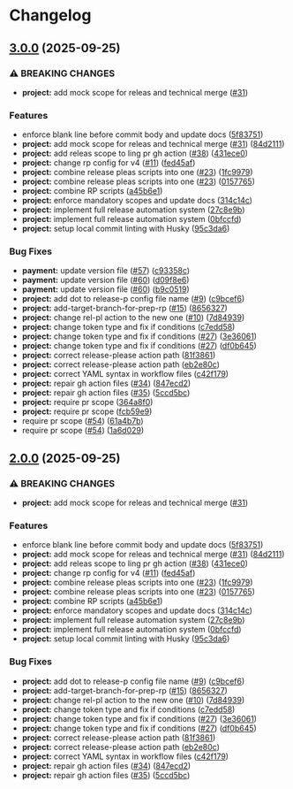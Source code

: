 # Changelog

## [3.0.0](https://github.com/iurii-galkin-sp/release-please-poc/compare/project-v2.0.0...project-v3.0.0) (2025-09-25)


### ⚠ BREAKING CHANGES

* **project:** add mock scope for releas and technical merge ([#31](https://github.com/iurii-galkin-sp/release-please-poc/issues/31))

### Features

* enforce blank line before commit body and update docs ([5f83751](https://github.com/iurii-galkin-sp/release-please-poc/commit/5f83751aace5306ce3698fcfcc9c6f6d3d066c49))
* **project:** add mock scope for releas and technical merge ([#31](https://github.com/iurii-galkin-sp/release-please-poc/issues/31)) ([84d2111](https://github.com/iurii-galkin-sp/release-please-poc/commit/84d21118da52e0cde7290d5f7893dd83438e60f4))
* **project:** add releas scope to ling pr gh action ([#38](https://github.com/iurii-galkin-sp/release-please-poc/issues/38)) ([431ece0](https://github.com/iurii-galkin-sp/release-please-poc/commit/431ece0fb6c33ab33e19c4fda985feda27cfccab))
* **project:** change rp config for v4 ([#11](https://github.com/iurii-galkin-sp/release-please-poc/issues/11)) ([fed45af](https://github.com/iurii-galkin-sp/release-please-poc/commit/fed45af83c0f7f8aaf055aad088afd87d813fc5d))
* **project:** combine release pleas scripts into one ([#23](https://github.com/iurii-galkin-sp/release-please-poc/issues/23)) ([1fc9979](https://github.com/iurii-galkin-sp/release-please-poc/commit/1fc9979c911b40d9c332cfb3320fefe335927127))
* **project:** combine release pleas scripts into one ([#23](https://github.com/iurii-galkin-sp/release-please-poc/issues/23)) ([0157765](https://github.com/iurii-galkin-sp/release-please-poc/commit/0157765837bf904f0b1f4b868f9b19e81b486445))
* **project:** combine RP scripts ([a45b6e1](https://github.com/iurii-galkin-sp/release-please-poc/commit/a45b6e1f873984b5c29b2a6f926d89a0bb4ae1f6))
* **project:** enforce mandatory scopes and update docs ([314c14c](https://github.com/iurii-galkin-sp/release-please-poc/commit/314c14c2a8c2b46e2f6a11ccdae0b64b5e79dfd7))
* **project:** implement full release automation system ([27c8e9b](https://github.com/iurii-galkin-sp/release-please-poc/commit/27c8e9baf6d98f35ee643247fce4970d56688783))
* **project:** implement full release automation system ([0bfccfd](https://github.com/iurii-galkin-sp/release-please-poc/commit/0bfccfd88eaef75c747066e44455307b763a020a))
* **project:** setup local commit linting with Husky ([95c3da6](https://github.com/iurii-galkin-sp/release-please-poc/commit/95c3da6403a9431484bc0250f9acb41c9bdf3162))


### Bug Fixes

* **payment:** update version file ([#57](https://github.com/iurii-galkin-sp/release-please-poc/issues/57)) ([c93358c](https://github.com/iurii-galkin-sp/release-please-poc/commit/c93358c791d77803f30d4a1927421e487e9768d9))
* **payment:** update version file ([#60](https://github.com/iurii-galkin-sp/release-please-poc/issues/60)) ([d09f8e6](https://github.com/iurii-galkin-sp/release-please-poc/commit/d09f8e63e8d46e7955e0e825c009bdf1f1c62395))
* **payment:** update version file ([#60](https://github.com/iurii-galkin-sp/release-please-poc/issues/60)) ([b9c0519](https://github.com/iurii-galkin-sp/release-please-poc/commit/b9c05196b3e20a8b72a364f33386bd7fcde16470))
* **project:** add dot to release-p config file name ([#9](https://github.com/iurii-galkin-sp/release-please-poc/issues/9)) ([c9bcef6](https://github.com/iurii-galkin-sp/release-please-poc/commit/c9bcef6460cfb96b7d8d77e8bc1a4d07303b6056))
* **project:** add-target-branch-for-prep-rp ([#15](https://github.com/iurii-galkin-sp/release-please-poc/issues/15)) ([8656327](https://github.com/iurii-galkin-sp/release-please-poc/commit/8656327f13dd8710d4e6ce7b89a636bbddb0e790))
* **project:** change rel-pl action to the new one ([#10](https://github.com/iurii-galkin-sp/release-please-poc/issues/10)) ([7d84939](https://github.com/iurii-galkin-sp/release-please-poc/commit/7d84939a37118da07a685a001255db7e81a98ca6))
* **project:** change token type and fix if conditions ([c7edd58](https://github.com/iurii-galkin-sp/release-please-poc/commit/c7edd58769697faf0af937ff0713567274aebd0a))
* **project:** change token type and fix if conditions ([#27](https://github.com/iurii-galkin-sp/release-please-poc/issues/27)) ([3e36061](https://github.com/iurii-galkin-sp/release-please-poc/commit/3e36061f60adbd105ccd2844efa253d194602b5a))
* **project:** change token type and fix if conditions ([#27](https://github.com/iurii-galkin-sp/release-please-poc/issues/27)) ([df0b645](https://github.com/iurii-galkin-sp/release-please-poc/commit/df0b64543f92af06b49027e49e9dc2571418ee10))
* **project:** correct release-please action path ([81f3861](https://github.com/iurii-galkin-sp/release-please-poc/commit/81f3861d527081f4c508e1780ae61f93e007d74c))
* **project:** correct release-please action path ([eb2e80c](https://github.com/iurii-galkin-sp/release-please-poc/commit/eb2e80c7f96f8445b5e579afc38aa45b01484c07))
* **project:** correct YAML syntax in workflow files ([c42f179](https://github.com/iurii-galkin-sp/release-please-poc/commit/c42f179c6bbdc88182be32d96adf2b4f6923b0e8))
* **project:** repair gh action files ([#34](https://github.com/iurii-galkin-sp/release-please-poc/issues/34)) ([847ecd2](https://github.com/iurii-galkin-sp/release-please-poc/commit/847ecd2f17c84d00fd34c0c7ebd2d6200c6dad53))
* **project:** repair gh action files ([#35](https://github.com/iurii-galkin-sp/release-please-poc/issues/35)) ([5ccd5bc](https://github.com/iurii-galkin-sp/release-please-poc/commit/5ccd5bc0b31d86f35ab10b5df322eda2e5d3aac7))
* **project:** require pr scope ([364a8f0](https://github.com/iurii-galkin-sp/release-please-poc/commit/364a8f0717ae84a3ff9f7c71cd440f3e89f6a530))
* **project:** require pr scope ([fcb59e9](https://github.com/iurii-galkin-sp/release-please-poc/commit/fcb59e94ee451fc1f54ebf829df3f01dd18713eb))
* require pr scope ([#54](https://github.com/iurii-galkin-sp/release-please-poc/issues/54)) ([61a4b7b](https://github.com/iurii-galkin-sp/release-please-poc/commit/61a4b7bf5b03aef7ba295cc156cefc3ac508e8ad))
* require pr scope ([#54](https://github.com/iurii-galkin-sp/release-please-poc/issues/54)) ([1a6d029](https://github.com/iurii-galkin-sp/release-please-poc/commit/1a6d029caabd824c225229aaa99a4f3d03fec440))

## [2.0.0](https://github.com/iurii-galkin-sp/release-please-poc/compare/project-v1.0.0...project-v2.0.0) (2025-09-25)


### ⚠ BREAKING CHANGES

* **project:** add mock scope for releas and technical merge ([#31](https://github.com/iurii-galkin-sp/release-please-poc/issues/31))

### Features

* enforce blank line before commit body and update docs ([5f83751](https://github.com/iurii-galkin-sp/release-please-poc/commit/5f83751aace5306ce3698fcfcc9c6f6d3d066c49))
* **project:** add mock scope for releas and technical merge ([#31](https://github.com/iurii-galkin-sp/release-please-poc/issues/31)) ([84d2111](https://github.com/iurii-galkin-sp/release-please-poc/commit/84d21118da52e0cde7290d5f7893dd83438e60f4))
* **project:** add releas scope to ling pr gh action ([#38](https://github.com/iurii-galkin-sp/release-please-poc/issues/38)) ([431ece0](https://github.com/iurii-galkin-sp/release-please-poc/commit/431ece0fb6c33ab33e19c4fda985feda27cfccab))
* **project:** change rp config for v4 ([#11](https://github.com/iurii-galkin-sp/release-please-poc/issues/11)) ([fed45af](https://github.com/iurii-galkin-sp/release-please-poc/commit/fed45af83c0f7f8aaf055aad088afd87d813fc5d))
* **project:** combine release pleas scripts into one ([#23](https://github.com/iurii-galkin-sp/release-please-poc/issues/23)) ([1fc9979](https://github.com/iurii-galkin-sp/release-please-poc/commit/1fc9979c911b40d9c332cfb3320fefe335927127))
* **project:** combine release pleas scripts into one ([#23](https://github.com/iurii-galkin-sp/release-please-poc/issues/23)) ([0157765](https://github.com/iurii-galkin-sp/release-please-poc/commit/0157765837bf904f0b1f4b868f9b19e81b486445))
* **project:** combine RP scripts ([a45b6e1](https://github.com/iurii-galkin-sp/release-please-poc/commit/a45b6e1f873984b5c29b2a6f926d89a0bb4ae1f6))
* **project:** enforce mandatory scopes and update docs ([314c14c](https://github.com/iurii-galkin-sp/release-please-poc/commit/314c14c2a8c2b46e2f6a11ccdae0b64b5e79dfd7))
* **project:** implement full release automation system ([27c8e9b](https://github.com/iurii-galkin-sp/release-please-poc/commit/27c8e9baf6d98f35ee643247fce4970d56688783))
* **project:** implement full release automation system ([0bfccfd](https://github.com/iurii-galkin-sp/release-please-poc/commit/0bfccfd88eaef75c747066e44455307b763a020a))
* **project:** setup local commit linting with Husky ([95c3da6](https://github.com/iurii-galkin-sp/release-please-poc/commit/95c3da6403a9431484bc0250f9acb41c9bdf3162))


### Bug Fixes

* **project:** add dot to release-p config file name ([#9](https://github.com/iurii-galkin-sp/release-please-poc/issues/9)) ([c9bcef6](https://github.com/iurii-galkin-sp/release-please-poc/commit/c9bcef6460cfb96b7d8d77e8bc1a4d07303b6056))
* **project:** add-target-branch-for-prep-rp ([#15](https://github.com/iurii-galkin-sp/release-please-poc/issues/15)) ([8656327](https://github.com/iurii-galkin-sp/release-please-poc/commit/8656327f13dd8710d4e6ce7b89a636bbddb0e790))
* **project:** change rel-pl action to the new one ([#10](https://github.com/iurii-galkin-sp/release-please-poc/issues/10)) ([7d84939](https://github.com/iurii-galkin-sp/release-please-poc/commit/7d84939a37118da07a685a001255db7e81a98ca6))
* **project:** change token type and fix if conditions ([c7edd58](https://github.com/iurii-galkin-sp/release-please-poc/commit/c7edd58769697faf0af937ff0713567274aebd0a))
* **project:** change token type and fix if conditions ([#27](https://github.com/iurii-galkin-sp/release-please-poc/issues/27)) ([3e36061](https://github.com/iurii-galkin-sp/release-please-poc/commit/3e36061f60adbd105ccd2844efa253d194602b5a))
* **project:** change token type and fix if conditions ([#27](https://github.com/iurii-galkin-sp/release-please-poc/issues/27)) ([df0b645](https://github.com/iurii-galkin-sp/release-please-poc/commit/df0b64543f92af06b49027e49e9dc2571418ee10))
* **project:** correct release-please action path ([81f3861](https://github.com/iurii-galkin-sp/release-please-poc/commit/81f3861d527081f4c508e1780ae61f93e007d74c))
* **project:** correct release-please action path ([eb2e80c](https://github.com/iurii-galkin-sp/release-please-poc/commit/eb2e80c7f96f8445b5e579afc38aa45b01484c07))
* **project:** correct YAML syntax in workflow files ([c42f179](https://github.com/iurii-galkin-sp/release-please-poc/commit/c42f179c6bbdc88182be32d96adf2b4f6923b0e8))
* **project:** repair gh action files ([#34](https://github.com/iurii-galkin-sp/release-please-poc/issues/34)) ([847ecd2](https://github.com/iurii-galkin-sp/release-please-poc/commit/847ecd2f17c84d00fd34c0c7ebd2d6200c6dad53))
* **project:** repair gh action files ([#35](https://github.com/iurii-galkin-sp/release-please-poc/issues/35)) ([5ccd5bc](https://github.com/iurii-galkin-sp/release-please-poc/commit/5ccd5bc0b31d86f35ab10b5df322eda2e5d3aac7))

